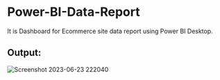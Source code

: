 # Power-BI-Data-Report

It is Dashboard for Ecommerce site data report using Power BI Desktop. 

## Output:

![Screenshot 2023-06-23 222040](https://github.com/rohanmr/Power-BI-Data-Report/assets/122428641/fc077a7a-9481-4df2-b5e8-aeb9ef3dd435)
